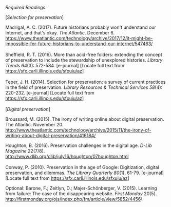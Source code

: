 *Required Readings:*

[_Selection for preservation_]

Madrigal, A. C. (2017). Future historians probably won't understand our
Internet, and that's okay. *The Atlantic*. December 6.
<https://www.theatlantic.com/technology/archive/2017/12/it-might-be-impossible-for-future-historians-to-understand-our-internet/547463/>\
\
Sheffield, R. T. (2016). More than acid-free folders: extending the
concept of preservation to include the stewardship of unexplored
histories. *Library Trends* *64*(3): 572-584. \[e-journal\] \[Locate
full text from <https://sfx.carli.illinois.edu/sfxuiu/az>\]\
\
Teper, J. H. (2014). Selection for preservation: a survey of current
practices in the field of preservation. *Library Resources & Technical
Services 58*(4): 220-232. \[e-journal\] \[Locate full text from
<https://sfx.carli.illinois.edu/sfxuiu/az>\]\
\
[_Digital preservation_]

Broussard, M. (2015). The irony of writing online about digital preservation. The Atlantic. November 20. http://www.theatlantic.com/technology/archive/2015/11/the-irony-of-writing-about-digital-preservation/416184/

Houghton, B. (2016). Preservation challenges in the digital age. *D-Lib
Magazine* 22(7/8).
<http://www.dlib.org/dlib/july16/houghton/07houghton.html>\
\
Conway, P. (2010). Preservation in the age of Google: Digitization,
digital preservation, and dilemmas. *The Library Quarterly* *80*(1),
61-79. \[e-journal\] \[Locate full text from
<https://sfx.carli.illinois.edu/sfxuiu/az>\]

Optional:
Barone, F.; Zeitlyn, D.; Majer-Schönberger, V. (2015). Learning from
failure: The case of the disappearing website. *First Monday* 20(5).
<http://firstmonday.org/ojs/index.php/fm/article/view/5852/4456>\
